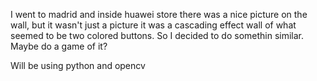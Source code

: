 I went to madrid and inside huawei store there was a nice picture on the wall, but it wasn't just a picture it was a cascading effect wall of what seemed to be two colored buttons.
So I decided to do somethin similar.
Maybe do a game of it?

Will be using python and opencv

    